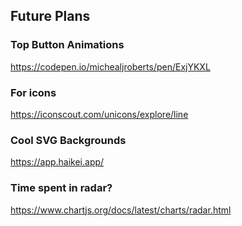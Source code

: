 ## Future Plans
### Top Button Animations
https://codepen.io/michealjroberts/pen/ExjYKXL

### For icons
https://iconscout.com/unicons/explore/line

### Cool SVG Backgrounds
https://app.haikei.app/

### Time spent in radar? 
https://www.chartjs.org/docs/latest/charts/radar.html